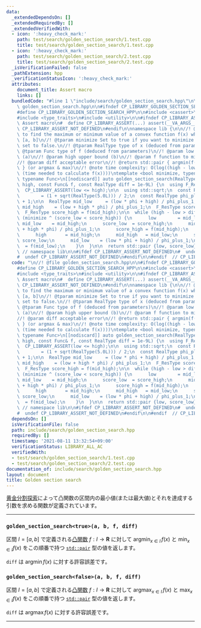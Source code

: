 ```yaml
---
data:
  _extendedDependsOn: []
  _extendedRequiredBy: []
  _extendedVerifiedWith:
  - icon: ':heavy_check_mark:'
    path: test/search/golden_section_search/1.test.cpp
    title: test/search/golden_section_search/1.test.cpp
  - icon: ':heavy_check_mark:'
    path: test/search/golden_section_search/2.test.cpp
    title: test/search/golden_section_search/2.test.cpp
  _isVerificationFailed: false
  _pathExtension: hpp
  _verificationStatusIcon: ':heavy_check_mark:'
  attributes:
    document_title: Assert macro
    links: []
  bundledCode: "#line 1 \"include/search/golden_section_search.hpp\"\n\n//! @file\
    \ golden_section_search.hpp\n\n#ifndef CP_LIBRARY_GOLDEN_SECTION_SEARCH_HPP\n\
    #define CP_LIBRARY_GOLDEN_SECTION_SEARCH_HPP\n\n#include <cassert>\n#include <cmath>\n\
    #include <type_traits>\n#include <utility>\n\n#ifndef CP_LIBRARY_ASSERT\n//! @brief\
    \ Assert macro\n#  define CP_LIBRARY_ASSERT(...) assert(__VA_ARGS__)\n#  define\
    \ CP_LIBRARY_ASSERT_NOT_DEFINED\n#endif\n\nnamespace lib {\n\n//! @brief Function\
    \ to find the maximum or minimum value of a convex function f(x) when x is in\
    \ [a, b]\n//! @tparam minimize Set to true if you want to minimize the f(x), otherwise\
    \ set to false.\n//! @tparam RealType type of x (deduced from parameters)\n//!\
    \ @tparam Func type of f (deduced from parameters)\n//! @param low lower bound\
    \ (a)\n//! @param high upper bound (b)\n//! @param f function to minimize or maximize\n\
    //! @param diff acceptable error\n//! @return std::pair { argmin(f(x)), min(f(x))\
    \ } (or argmax & max)\n//! @note time complexity: O(log((high - low) / diff *\
    \ (time needed to calculate f(x))))\ntemplate <bool minimize, typename RealType,\
    \ typename Func>\n[[nodiscard]] auto golden_section_search(RealType low, RealType\
    \ high, const Func& f, const RealType diff = 1e-9L) {\n  using F_ResType = decltype(f(std::declval<RealType>()));\n\
    \  CP_LIBRARY_ASSERT(low <= high);\n\n  using std::sqrt;\n  const RealType phi\
    \        = (1 + sqrt(RealType(5.0L))) / 2;\n  const RealType phi_plus_1 = phi\
    \ + 1;\n\n  RealType mid_low     = (low * phi + high) / phi_plus_1;\n  RealType\
    \ mid_high    = (low + high * phi) / phi_plus_1;\n  F_ResType score_low  = f(mid_low);\n\
    \  F_ResType score_high = f(mid_high);\n\n  while (high - low > diff) {\n    if\
    \ (minimize ^ (score_low < score_high)) {\n      low        = mid_low;\n     \
    \ mid_low    = mid_high;\n      score_low  = score_high;\n      mid_high   = (low\
    \ + high * phi) / phi_plus_1;\n      score_high = f(mid_high);\n    } else {\n\
    \      high       = mid_high;\n      mid_high   = mid_low;\n      score_high =\
    \ score_low;\n      mid_low    = (low * phi + high) / phi_plus_1;\n      score_low\
    \  = f(mid_low);\n    }\n  }\n\n  return std::pair {low, score_low};\n}\n\n} \
    \ // namespace lib\n\n#ifdef CP_LIBRARY_ASSERT_NOT_DEFINED\n#  undef CP_LIBRARY_ASSERT\n\
    #  undef CP_LIBRARY_ASSERT_NOT_DEFINED\n#endif\n\n#endif  // CP_LIBRARY_GOLDEN_SECTION_SEARCH_HPP\n"
  code: "\n//! @file golden_section_search.hpp\n\n#ifndef CP_LIBRARY_GOLDEN_SECTION_SEARCH_HPP\n\
    #define CP_LIBRARY_GOLDEN_SECTION_SEARCH_HPP\n\n#include <cassert>\n#include <cmath>\n\
    #include <type_traits>\n#include <utility>\n\n#ifndef CP_LIBRARY_ASSERT\n//! @brief\
    \ Assert macro\n#  define CP_LIBRARY_ASSERT(...) assert(__VA_ARGS__)\n#  define\
    \ CP_LIBRARY_ASSERT_NOT_DEFINED\n#endif\n\nnamespace lib {\n\n//! @brief Function\
    \ to find the maximum or minimum value of a convex function f(x) when x is in\
    \ [a, b]\n//! @tparam minimize Set to true if you want to minimize the f(x), otherwise\
    \ set to false.\n//! @tparam RealType type of x (deduced from parameters)\n//!\
    \ @tparam Func type of f (deduced from parameters)\n//! @param low lower bound\
    \ (a)\n//! @param high upper bound (b)\n//! @param f function to minimize or maximize\n\
    //! @param diff acceptable error\n//! @return std::pair { argmin(f(x)), min(f(x))\
    \ } (or argmax & max)\n//! @note time complexity: O(log((high - low) / diff *\
    \ (time needed to calculate f(x))))\ntemplate <bool minimize, typename RealType,\
    \ typename Func>\n[[nodiscard]] auto golden_section_search(RealType low, RealType\
    \ high, const Func& f, const RealType diff = 1e-9L) {\n  using F_ResType = decltype(f(std::declval<RealType>()));\n\
    \  CP_LIBRARY_ASSERT(low <= high);\n\n  using std::sqrt;\n  const RealType phi\
    \        = (1 + sqrt(RealType(5.0L))) / 2;\n  const RealType phi_plus_1 = phi\
    \ + 1;\n\n  RealType mid_low     = (low * phi + high) / phi_plus_1;\n  RealType\
    \ mid_high    = (low + high * phi) / phi_plus_1;\n  F_ResType score_low  = f(mid_low);\n\
    \  F_ResType score_high = f(mid_high);\n\n  while (high - low > diff) {\n    if\
    \ (minimize ^ (score_low < score_high)) {\n      low        = mid_low;\n     \
    \ mid_low    = mid_high;\n      score_low  = score_high;\n      mid_high   = (low\
    \ + high * phi) / phi_plus_1;\n      score_high = f(mid_high);\n    } else {\n\
    \      high       = mid_high;\n      mid_high   = mid_low;\n      score_high =\
    \ score_low;\n      mid_low    = (low * phi + high) / phi_plus_1;\n      score_low\
    \  = f(mid_low);\n    }\n  }\n\n  return std::pair {low, score_low};\n}\n\n} \
    \ // namespace lib\n\n#ifdef CP_LIBRARY_ASSERT_NOT_DEFINED\n#  undef CP_LIBRARY_ASSERT\n\
    #  undef CP_LIBRARY_ASSERT_NOT_DEFINED\n#endif\n\n#endif  // CP_LIBRARY_GOLDEN_SECTION_SEARCH_HPP\n"
  dependsOn: []
  isVerificationFile: false
  path: include/search/golden_section_search.hpp
  requiredBy: []
  timestamp: '2021-08-11 13:32:54+09:00'
  verificationStatus: LIBRARY_ALL_AC
  verifiedWith:
  - test/search/golden_section_search/1.test.cpp
  - test/search/golden_section_search/2.test.cpp
documentation_of: include/search/golden_section_search.hpp
layout: document
title: Golden section search
---
```


[黄金分割探索](https://ja.wikipedia.org/wiki/%E9%BB%84%E9%87%91%E5%88%86%E5%89%B2%E6%8E%A2%E7%B4%A2)によって凸関数の区間内の最小値(または最大値)とそれを達成する引数を求める関数が定義されています。

---

### `golden_section_search<true>(a, b, f, diff)`

区間 $I = [a, b]$ で定義される[凸関数](https://ja.wikipedia.org/wiki/%E5%87%B8%E9%96%A2%E6%95%B0) $f: I \to \mathbf{R}$ に対して $\mathrm{argmin}_{x \in I} \, f(x)$ と $\mathrm{min}_{x \in I} f(x)$ をこの順番で持つ [`std::pair`](https://cpprefjp.github.io/reference/utility/pair.html) 型の値を返します。

`diff` は $\mathrm{argmin} \, f(x)$ に対する許容誤差です。

### `golden_section_search<false>(a, b, f, diff)`

区間 $I = [a, b]$ で定義される[凸関数](https://ja.wikipedia.org/wiki/%E5%87%B8%E9%96%A2%E6%95%B0) $f: I \to \mathbf{R}$ に対して $\mathrm{argmax}_{x \in I} \, f(x)$ と $\mathrm{max}_{x \in I} f(x)$ をこの順番で持つ [`std::pair`](https://cpprefjp.github.io/reference/utility/pair.html) 型の値を返します。

`diff` は $\mathrm{argmax} \, f(x)$ に対する許容誤差です。

---
